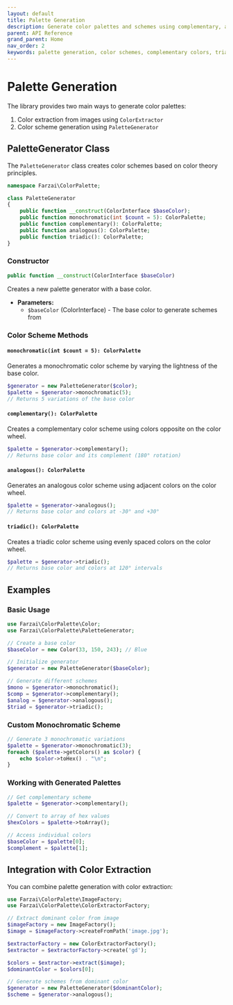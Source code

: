```yaml
---
layout: default
title: Palette Generation
description: Generate color palettes and schemes using complementary, analogous, triadic, and monochromatic patterns
parent: API Reference
grand_parent: Home
nav_order: 2
keywords: palette generation, color schemes, complementary colors, triadic colors
---
```


# Palette Generation

The library provides two main ways to generate color palettes:

1. Color extraction from images using `ColorExtractor`
2. Color scheme generation using `PaletteGenerator`

## PaletteGenerator Class

The `PaletteGenerator` class creates color schemes based on color theory principles.

```php
namespace Farzai\ColorPalette;

class PaletteGenerator
{
    public function __construct(ColorInterface $baseColor);
    public function monochromatic(int $count = 5): ColorPalette;
    public function complementary(): ColorPalette;
    public function analogous(): ColorPalette;
    public function triadic(): ColorPalette;
}
```

### Constructor

```php
public function __construct(ColorInterface $baseColor)
```

Creates a new palette generator with a base color.

- **Parameters:**
  - `$baseColor` (ColorInterface) - The base color to generate schemes from

### Color Scheme Methods

#### `monochromatic(int $count = 5): ColorPalette`

Generates a monochromatic color scheme by varying the lightness of the base color.

```php
$generator = new PaletteGenerator($color);
$palette = $generator->monochromatic(5);
// Returns 5 variations of the base color
```

#### `complementary(): ColorPalette`

Creates a complementary color scheme using colors opposite on the color wheel.

```php
$palette = $generator->complementary();
// Returns base color and its complement (180° rotation)
```

#### `analogous(): ColorPalette`

Generates an analogous color scheme using adjacent colors on the color wheel.

```php
$palette = $generator->analogous();
// Returns base color and colors at -30° and +30°
```

#### `triadic(): ColorPalette`

Creates a triadic color scheme using evenly spaced colors on the color wheel.

```php
$palette = $generator->triadic();
// Returns base color and colors at 120° intervals
```

## Examples

### Basic Usage

```php
use Farzai\ColorPalette\Color;
use Farzai\ColorPalette\PaletteGenerator;

// Create a base color
$baseColor = new Color(33, 150, 243); // Blue

// Initialize generator
$generator = new PaletteGenerator($baseColor);

// Generate different schemes
$mono = $generator->monochromatic();
$comp = $generator->complementary();
$analog = $generator->analogous();
$triad = $generator->triadic();
```

### Custom Monochromatic Scheme

```php
// Generate 3 monochromatic variations
$palette = $generator->monochromatic(3);
foreach ($palette->getColors() as $color) {
    echo $color->toHex() . "\n";
}
```

### Working with Generated Palettes

```php
// Get complementary scheme
$palette = $generator->complementary();

// Convert to array of hex values
$hexColors = $palette->toArray();

// Access individual colors
$baseColor = $palette[0];
$complement = $palette[1];
```

## Integration with Color Extraction

You can combine palette generation with color extraction:

```php
use Farzai\ColorPalette\ImageFactory;
use Farzai\ColorPalette\ColorExtractorFactory;

// Extract dominant color from image
$imageFactory = new ImageFactory();
$image = $imageFactory->createFromPath('image.jpg');

$extractorFactory = new ColorExtractorFactory();
$extractor = $extractorFactory->create('gd');

$colors = $extractor->extract($image);
$dominantColor = $colors[0];

// Generate schemes from dominant color
$generator = new PaletteGenerator($dominantColor);
$scheme = $generator->analogous();
``` 
